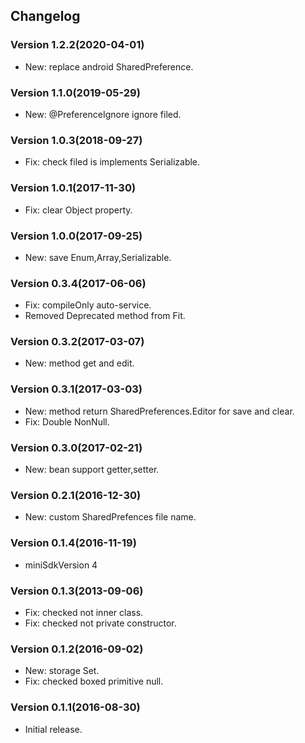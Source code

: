 ## Changelog

### Version 1.2.2(2020-04-01)

* New: replace android SharedPreference.

### Version 1.1.0(2019-05-29)

* New: @PreferenceIgnore ignore filed.

### Version 1.0.3(2018-09-27)

* Fix: check filed is implements Serializable.

### Version 1.0.1(2017-11-30)

* Fix: clear Object property.

### Version 1.0.0(2017-09-25)

* New: save Enum,Array,Serializable.

### Version 0.3.4(2017-06-06)

* Fix: compileOnly auto-service.
* Removed Deprecated method from Fit.

### Version 0.3.2(2017-03-07)

* New: method get and edit.

### Version 0.3.1(2017-03-03)

* New: method return SharedPreferences.Editor for save and clear.
* Fix: Double NonNull.

### Version 0.3.0(2017-02-21)

* New: bean support getter,setter.

### Version 0.2.1(2016-12-30)

* New: custom SharedPrefences file name.

### Version 0.1.4(2016-11-19)

* miniSdkVersion 4

### Version 0.1.3(2013-09-06)

* Fix: checked not inner class.
* Fix: checked not private constructor.

### Version 0.1.2(2016-09-02)

* New: storage Set<String>.
* Fix: checked boxed primitive null.

### Version 0.1.1(2016-08-30)

* Initial release.